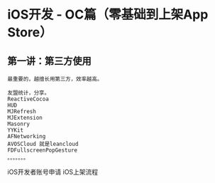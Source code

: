 
# iOS开发 - OC篇（零基础到上架App Store）  
  
## 第一讲：第三方使用

    最重要的，越擅长用第三方，效率越高。
    
    友盟统计，分享。
    ReactiveCocoa
    HUD
    MJRefresh
    MJExtension
    Masonry
    YYKit
    AFNetworking
    AVOSCloud 就是leancloud
    FDFullscreenPopGesture
    。。。。。。。
    

 iOS开发者账号申请
 iOS上架流程




























